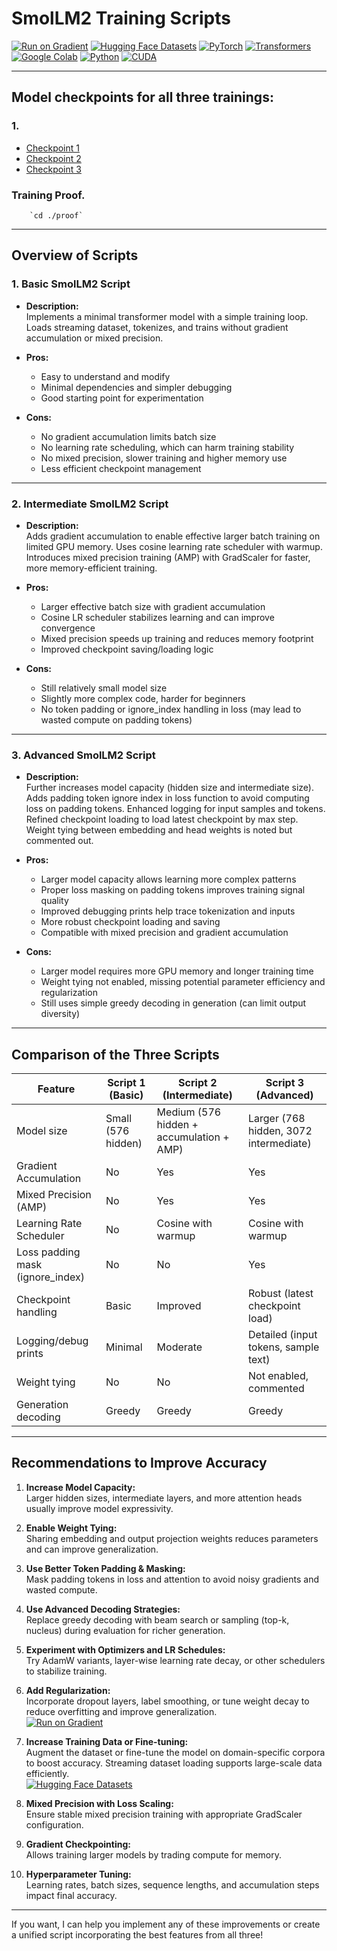 # SmolLM2 Training Scripts
[![Run on Gradient](https://img.shields.io/badge/Run_on-Gradient-blue?logo=paperspace)](https://gradient.paperspace.com/) [![Hugging Face Datasets](https://img.shields.io/badge/Datasets-HuggingFace-orange?logo=huggingface)](https://huggingface.co/docs/datasets/) [![PyTorch](https://img.shields.io/badge/Framework-PyTorch-red?logo=pytorch)](https://pytorch.org/) [![Transformers](https://img.shields.io/badge/Lib-Transformers-blue?logo=transformers)](https://huggingface.co/docs/transformers/) [![Google Colab](https://img.shields.io/badge/Notebook-Google_Colab-blue?logo=googlecolab)](https://colab.research.google.com/) [![Python](https://img.shields.io/badge/Language-Python-3776AB?logo=python)](https://www.python.org/) [![CUDA](https://img.shields.io/badge/Acceleration-CUDA-orange?logo=nvidia)](https://developer.nvidia.com/cuda-zone)


---
## Model checkpoints for all three trainings:

### 1. 
- [Checkpoint 1](https://drive.google.com/drive/folders/1MB1E-oIC1ZG8UwJm2tbutNX_b3iYfBS6?usp=sharing)  
- [Checkpoint 2](https://drive.google.com/drive/folders/1nUT6Tn9RS_AnVB2pZC1s6ZYknu6PrsIO?usp=sharing)  
- [Checkpoint 3](https://drive.google.com/drive/folders/1k7yNF3PmBbZx-7KXW9TfEvOl_Z7K1NlC?usp=sharing)

### Training Proof.
		`cd ./proof`
---

## Overview of Scripts

### 1. Basic SmolLM2 Script

- **Description:**  
  Implements a minimal transformer model with a simple training loop. Loads streaming dataset, tokenizes, and trains without gradient accumulation or mixed precision.

- **Pros:**  
  - Easy to understand and modify  
  - Minimal dependencies and simpler debugging  
  - Good starting point for experimentation

- **Cons:**  
  - No gradient accumulation limits batch size  
  - No learning rate scheduling, which can harm training stability  
  - No mixed precision, slower training and higher memory use  
  - Less efficient checkpoint management

---

### 2. Intermediate SmolLM2 Script

- **Description:**  
  Adds gradient accumulation to enable effective larger batch training on limited GPU memory. Uses cosine learning rate scheduler with warmup. Introduces mixed precision training (AMP) with GradScaler for faster, more memory-efficient training.

- **Pros:**  
  - Larger effective batch size with gradient accumulation  
  - Cosine LR scheduler stabilizes learning and can improve convergence  
  - Mixed precision speeds up training and reduces memory footprint  
  - Improved checkpoint saving/loading logic

- **Cons:**  
  - Still relatively small model size  
  - Slightly more complex code, harder for beginners  
  - No token padding or ignore_index handling in loss (may lead to wasted compute on padding tokens)

---

### 3. Advanced SmolLM2 Script

- **Description:**  
  Further increases model capacity (hidden size and intermediate size). Adds padding token ignore index in loss function to avoid computing loss on padding tokens. Enhanced logging for input samples and tokens. Refined checkpoint loading to load latest checkpoint by max step. Weight tying between embedding and head weights is noted but commented out.

- **Pros:**  
  - Larger model capacity allows learning more complex patterns  
  - Proper loss masking on padding tokens improves training signal quality  
  - Improved debugging prints help trace tokenization and inputs  
  - More robust checkpoint loading and saving  
  - Compatible with mixed precision and gradient accumulation

- **Cons:**  
  - Larger model requires more GPU memory and longer training time  
  - Weight tying not enabled, missing potential parameter efficiency and regularization  
  - Still uses simple greedy decoding in generation (can limit output diversity)  

---

## Comparison of the Three Scripts

| Feature                        | Script 1 (Basic) | Script 2 (Intermediate) | Script 3 (Advanced)   |
|-------------------------------|------------------|------------------------|----------------------|
| Model size                    | Small (576 hidden)| Medium (576 hidden + accumulation + AMP) | Larger (768 hidden, 3072 intermediate) |
| Gradient Accumulation          | No               | Yes                    | Yes                  |
| Mixed Precision (AMP)          | No               | Yes                    | Yes                  |
| Learning Rate Scheduler        | No               | Cosine with warmup     | Cosine with warmup   |
| Loss padding mask (ignore_index) | No            | No                     | Yes                  |
| Checkpoint handling            | Basic            | Improved               | Robust (latest checkpoint load) |
| Logging/debug prints           | Minimal          | Moderate               | Detailed (input tokens, sample text) |
| Weight tying                  | No               | No                     | Not enabled, commented |
| Generation decoding            | Greedy           | Greedy                 | Greedy               |

---

## Recommendations to Improve Accuracy

1. **Increase Model Capacity:**  
   Larger hidden sizes, intermediate layers, and more attention heads usually improve model expressivity.

2. **Enable Weight Tying:**  
   Sharing embedding and output projection weights reduces parameters and can improve generalization.

3. **Use Better Token Padding & Masking:**  
   Mask padding tokens in loss and attention to avoid noisy gradients and wasted compute.

4. **Use Advanced Decoding Strategies:**  
   Replace greedy decoding with beam search or sampling (top-k, nucleus) during evaluation for richer generation.

5. **Experiment with Optimizers and LR Schedules:**  
   Try AdamW variants, layer-wise learning rate decay, or other schedulers to stabilize training.

6. **Add Regularization:**  
   Incorporate dropout layers, label smoothing, or tune weight decay to reduce overfitting and improve generalization.  
   [![Run on Gradient](https://img.shields.io/badge/Run_on-Gradient-blue?logo=paperspace)](https://gradient.paperspace.com/)

7. **Increase Training Data or Fine-tuning:**  
   Augment the dataset or fine-tune the model on domain-specific corpora to boost accuracy. Streaming dataset loading supports large-scale data efficiently.  
   [![Hugging Face Datasets](https://img.shields.io/badge/Datasets-HuggingFace-orange?logo=huggingface)](https://huggingface.co/docs/datasets/)

8. **Mixed Precision with Loss Scaling:**  
   Ensure stable mixed precision training with appropriate GradScaler configuration.

9. **Gradient Checkpointing:**  
   Allows training larger models by trading compute for memory.

10. **Hyperparameter Tuning:**  
    Learning rates, batch sizes, sequence lengths, and accumulation steps impact final accuracy.

---

If you want, I can help you implement any of these improvements or create a unified script incorporating the best features from all three!
